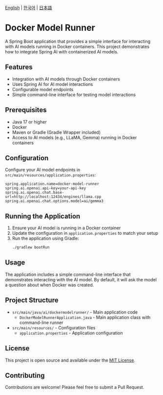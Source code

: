 [English](README_EN.md) | [한국어](README_KR.md) | [日本語](README_JP.md)

# Docker Model Runner

A Spring Boot application that provides a simple interface for interacting with AI models running in Docker containers. This project demonstrates how to integrate Spring AI with containerized AI models.

## Features

- Integration with AI models through Docker containers
- Uses Spring AI for AI model interactions
- Configurable model endpoints
- Simple command-line interface for testing model interactions

## Prerequisites

- Java 17 or higher
- Docker
- Maven or Gradle (Gradle Wrapper included)
- Access to AI models (e.g., LLaMA, Gemma) running in Docker containers

## Configuration

Configure your AI model endpoints in `src/main/resources/application.properties`:

```properties
spring.application.name=docker-model-runner
spring.ai.openai.api-key=your-api-key
spring.ai.openai.chat.base-url=http://localhost:12434/engines/llama.cpp
spring.ai.openai.chat.options.model=ai/gemma3
```

## Running the Application

1. Ensure your AI model is running in a Docker container
2. Update the configuration in `application.properties` to match your setup
3. Run the application using Gradle:
   ```bash
   ./gradlew bootRun
   ```

## Usage

The application includes a simple command-line interface that demonstrates interacting with the AI model. By default, it will ask the model a question about when Docker was created.

## Project Structure

- `src/main/java/ai/dockermodelrunner/` - Main application code
  - `DockerModelRunnerApplication.java` - Main application class with command-line runner
- `src/main/resources/` - Configuration files
  - `application.properties` - Application configuration

## License

This project is open source and available under the [MIT License](LICENSE).

## Contributing

Contributions are welcome! Please feel free to submit a Pull Request.

